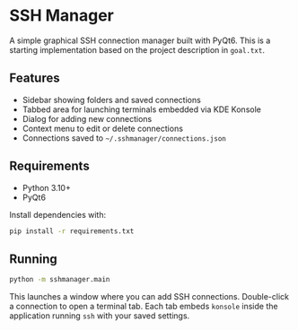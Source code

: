 # SSH Manager

A simple graphical SSH connection manager built with PyQt6. This is a starting
implementation based on the project description in `goal.txt`.

## Features

- Sidebar showing folders and saved connections
- Tabbed area for launching terminals embedded via KDE Konsole
- Dialog for adding new connections
- Context menu to edit or delete connections
- Connections saved to `~/.sshmanager/connections.json`

## Requirements

- Python 3.10+
- PyQt6

Install dependencies with:

```bash
pip install -r requirements.txt
```

## Running

```bash
python -m sshmanager.main
```

This launches a window where you can add SSH connections. Double-click a
connection to open a terminal tab. Each tab embeds ``konsole`` inside the
application running ``ssh`` with your saved settings.
